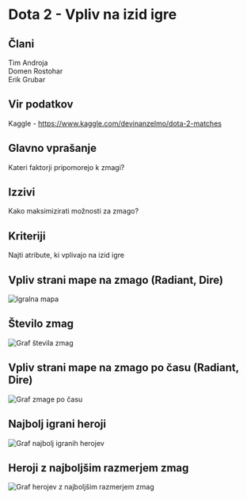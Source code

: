 
# Dota 2 - Vpliv na izid igre

## Člani
Tim Androja  
Domen Rostohar  
Erik Grubar

## Vir podatkov
Kaggle - https://www.kaggle.com/devinanzelmo/dota-2-matches

## Glavno vprašanje
Kateri faktorji pripomorejo k zmagi?

## Izzivi
Kako maksimizirati možnosti za zmago?

## Kriteriji
Najti atribute, ki vplivajo na izid igre

## Vpliv strani mape na zmago (Radiant, Dire)

![Igralna mapa](https://www.google.com/url?sa=i&source=images&cd=&cad=rja&uact=8&ved=2ahUKEwiv1oyXtLLhAhVBYlAKHfFVB_YQjRx6BAgBEAU&url=https%3A%2F%2Fwww.researchgate.net%2Ffigure%2FMap-of-Dota-2-from-Dota-2-wiki-7_fig1_262207918&psig=AOvVaw1-cKUmPPHvV9Wz2Dofkh1C&ust=1554328810800597)

## Število zmag 

![Graf števila zmag](http://prntscr.com/n6n0en)

## Vpliv strani mape na zmago po času (Radiant, Dire)
![Graf zmage po času](http://prntscr.com/n6n0q6)

## Najbolj igrani heroji
![Graf najbolj igranih herojev](https://cdn.discordapp.com/attachments/517113224366260260/562760086649307136/unknown.png)

## Heroji z najboljšim razmerjem zmag
![Graf herojev z najboljšim razmerjem zmag](https://media.discordapp.net/attachments/517113224366260260/562765278497210399/unknown.png)





